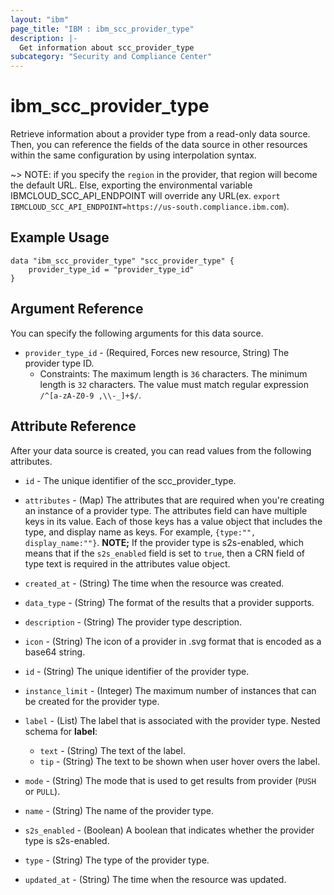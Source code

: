 ```yaml
---
layout: "ibm"
page_title: "IBM : ibm_scc_provider_type"
description: |-
  Get information about scc_provider_type
subcategory: "Security and Compliance Center"
---
```


# ibm_scc_provider_type

Retrieve information about a provider type from a read-only data source. Then, you can reference the fields of the data source in other resources within the same configuration by using interpolation syntax.

~> NOTE: if you specify the `region` in the provider, that region will become the default URL. Else, exporting the environmental variable IBMCLOUD_SCC_API_ENDPOINT will override any URL(ex. `export IBMCLOUD_SCC_API_ENDPOINT=https://us-south.compliance.ibm.com`).

## Example Usage

```hcl
data "ibm_scc_provider_type" "scc_provider_type" {
    provider_type_id = "provider_type_id"
}
```

## Argument Reference

You can specify the following arguments for this data source.

* `provider_type_id` - (Required, Forces new resource, String) The provider type ID.
  * Constraints: The maximum length is `36` characters. The minimum length is `32` characters. The value must match regular expression `/^[a-zA-Z0-9 ,\\-_]+$/`.

## Attribute Reference

After your data source is created, you can read values from the following attributes.

* `id` - The unique identifier of the scc_provider_type.
* `attributes` - (Map) The attributes that are required when you're creating an instance of a provider type. The attributes field can have multiple  keys in its value. Each of those keys has a value  object that includes the type, and display name as keys. For example, `{type:"", display_name:""}`. **NOTE;** If the provider type is s2s-enabled, which means that if the `s2s_enabled` field is set to `true`, then a CRN field of type text is required in the attributes value object.

* `created_at` - (String) The time when the resource was created.

* `data_type` - (String) The format of the results that a provider supports.

* `description` - (String) The provider type description.

* `icon` - (String) The icon of a provider in .svg format that is encoded as a base64 string.

* `id` - (String) The unique identifier of the provider type.

* `instance_limit` - (Integer) The maximum number of instances that can be created for the provider type.

* `label` - (List) The label that is associated with the provider type.
Nested schema for **label**:
	* `text` - (String) The text of the label.
	* `tip` - (String) The text to be shown when user hover overs the label.

* `mode` - (String) The mode that is used to get results from provider (`PUSH` or `PULL`).

* `name` - (String) The name of the provider type.

* `s2s_enabled` - (Boolean) A boolean that indicates whether the provider type is s2s-enabled.

* `type` - (String) The type of the provider type.

* `updated_at` - (String) The time when the resource was updated.

